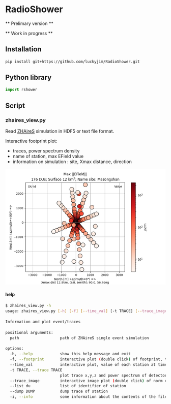 # RadioShower

** Prelimary version **

** Work in progress **

## Installation

```bash
pip install git+https://github.com/luckyjim/RadioShower.git
```

## Python library

```python
import rshower
```

## Script 

### zhaires_view.py

Read [ZHAireS](http://aires.fisica.unlp.edu.ar/zhaires/) simulation in HDF5 or text file format.

Interactive footprint plot:  
* traces, power spectrum density
* name of station, max EField value
* information on simulation : site, Xmax distance, direction

![ZHAireS footprint](doc/image/footprint.png)

#### help 

```bash
$ zhaires_view.py -h
usage: zhaires_view.py [-h] [-f] [--time_val] [-t TRACE] [--trace_image] [--list_du] [--dump stationMP] [-i] path

Information and plot event/traces

positional arguments:
  path                  path of ZHAireS single event simulation

options:
  -h, --help            show this help message and exit
  -f, --footprint       interactive plot (double click) of footprint, time max value and value for each station
  --time_val            interactive plot, value of each station at time t defined by a slider
  -t TRACE, --trace TRACE
                        plot trace x,y,z and power spectrum of detector unit (station)
  --trace_image         interactive image plot (double click) of norm of traces
  --list_du             list of identifier of station
  --dump DUMP           dump trace of station
  -i, --info            some information about the contents of the file
```

